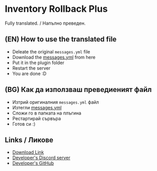 # Inventory Rollback Plus
Fully translated. / Напълно преведен.
## (EN) How to use the translated file
- Deleate the original `messages.yml` file
- Download the [messages.yml](messages.yml) from here
- Put it in the plugin folder
- Restart the server
- You are done :D
## (BG) Как да използваш преведиеният файл
- Изтрий оригиналния `messages.yml` файл
- Изтегли [messages.yml](messages.yml)
- Сложи го в папката на плъгина
- Рестартирай сървъра
- Готов си :)
## Links / Ликове
- [Download Link](https://www.spigotmc.org/resources/inventory-rollback-plus-1-8-1-20-x.85811/)
- [Developer's Discord server](https://discord.gg/h7qJ9gRCwj)
- [Developer's GitHub](https://github.com/TechnicallyCoded)
